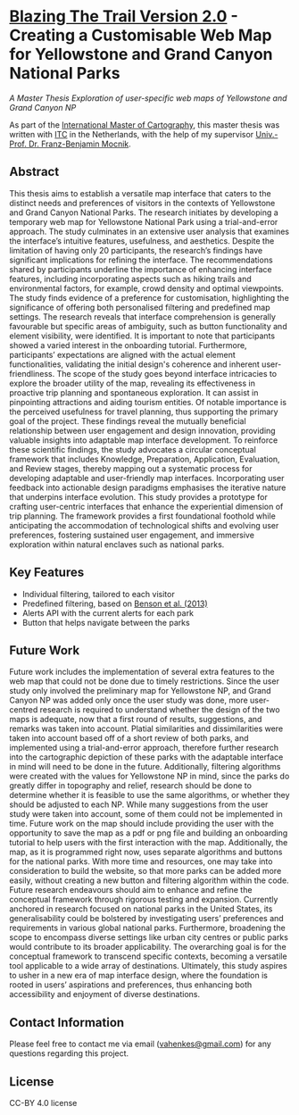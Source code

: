 # [Blazing The Trail Version 2.0](https://blazing-the-trail-thesis.vercel.app) - Creating a Customisable Web Map for Yellowstone and Grand Canyon National Parks
_A Master Thesis Exploration of user-specific web maps of Yellowstone and Grand Canyon NP_

As part of the [International Master of Cartography](https://cartographymaster.eu), this master thesis was written with [ITC](https://www.itc.nl) in the Netherlands, with the help of my supervisor [Univ.-Prof. Dr. Franz-Benjamin Mocnik](https://mocnik-science.net). 

## Abstract
This thesis aims to establish a versatile map interface that caters to the distinct needs and preferences of visitors in the contexts of Yellowstone and Grand Canyon National Parks. The research initiates by developing a temporary web map for Yellowstone National Park using a trial-and-error approach. The study culminates in an extensive user analysis that examines the interface’s intuitive features, usefulness, and aesthetics. Despite the limitation of having only 20 participants, the research’s findings have significant implications for refining the interface. The recommendations shared by participants underline the importance of enhancing interface features, including incorporating aspects such as hiking trails and environmental factors, for example, crowd density and optimal viewpoints. The study finds evidence of a preference for customisation, highlighting the significance of offering both personalised filtering and predefined map settings. The research reveals that interface comprehension is generally favourable but specific areas of ambiguity, such as button functionality and element visibility, were identified. It is important to note that participants showed a varied interest in the onboarding tutorial. Furthermore, participants’ expectations are aligned with the actual element functionalities, validating the initial design's coherence and inherent user-friendliness. The scope of the study goes beyond interface intricacies to explore the broader utility of the map, revealing its effectiveness in proactive trip planning and spontaneous exploration. It can assist in pinpointing attractions and aiding tourism entities. Of notable importance is the perceived usefulness for travel planning, thus supporting the primary goal of the project. These findings reveal the mutually beneficial relationship between user engagement and design innovation, providing valuable insights into adaptable map interface development. To reinforce these scientific findings, the study advocates a circular conceptual framework that includes Knowledge, Preparation, Application, Evaluation, and Review stages, thereby mapping out a systematic process for developing adaptable and user-friendly map interfaces. Incorporating user feedback into actionable design paradigms emphasises the iterative nature that underpins interface evolution. This study provides a prototype for crafting user-centric interfaces that enhance the experiential dimension of trip planning. The framework provides a first foundational foothold while anticipating the accommodation of technological shifts and evolving user preferences, fostering sustained user engagement, and immersive exploration within natural enclaves such as national parks.

## Key Features
- Individual filtering, tailored to each visitor
- Predefined filtering, based on [Benson et al. (2013)](https://www.researchgate.net/publication/256101414_Who_Visits_a_National_Park_and_What_do_They_Get_Out_of_It_A_Joint_Visitor_Cluster_Analysis_and_Travel_Cost_Model_for_Yellowstone_National_Park)
- Alerts API with the current alerts for each park
- Button that helps navigate between the parks

## Future Work
Future work includes the implementation of several extra features to the web map that could not be done due to timely restrictions. Since the user study only involved the preliminary map for Yellowstone NP, and Grand Canyon NP was added only once the user study was done, more user-centred research is required to understand whether the design of the two maps is adequate, now that a first round of results, suggestions, and remarks was taken into account. Platial similarities and dissimilarities were taken into account based off of a short review of both parks, and implemented using a trial-and-error approach, therefore further research into the cartographic depiction of these parks with the adaptable interface in mind will need to be done in the future. Additionally, filtering algorithms were created with the values for Yellowstone NP in mind, since the parks do greatly differ in topography and relief, research should be done to determine whether it is feasible to use the same algorithms, or whether they should be adjusted to each NP. While many suggestions from the user study were taken into account, some of them could not be implemented in time. Future work on the map should include providing the user with the opportunity to save the map as a pdf or png file and building an onboarding tutorial to help users with the first interaction with the map. Additionally, the map, as it is programmed right now, uses separate algorithms and buttons for the national parks. With more time and resources, one may take into consideration to build the website, so that more parks can be added more easily, without creating a new button and filtering algorithm within the code. 
Future research endeavours should aim to enhance and refine the conceptual framework through rigorous testing and expansion. Currently anchored in research focused on national parks in the United States, its generalisability could be bolstered by investigating users’ preferences and requirements in various global national parks. Furthermore, broadening the scope to encompass diverse settings like urban city centres or public parks would contribute to its broader applicability. The overarching goal is for the conceptual framework to transcend specific contexts, becoming a versatile tool applicable to a wide array of destinations. Ultimately, this study aspires to usher in a new era of map interface design, where the foundation is rooted in users’ aspirations and preferences, thus enhancing both accessibility and enjoyment of diverse destinations. 


## Contact Information
Please feel free to contact me via email (vahenkes@gmail.com) for any questions regarding this project. 

## License
CC-BY 4.0 license
